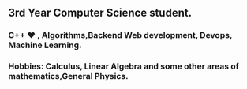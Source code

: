 ## 3rd Year Computer Science student.

### C++ :heart: , Algorithms,Backend Web development, Devops, Machine Learning.
### Hobbies: Calculus, Linear Algebra and some other areas of mathematics,General Physics.


<!--
**Revolyssup/Revolyssup** is a ✨ _special_ ✨ repository because its `README.md` (this file) appears on your GitHub profile.

Here are some ideas to get you started:

- 🔭 I’m currently working on ...
- 🌱 I’m currently learning ...
- 👯 I’m looking to collaborate on ...
- 🤔 I’m looking for help with ...
- 💬 Ask me about ...
- 📫 How to reach me: ...
- 😄 Pronouns: ...
-  ...
-->
